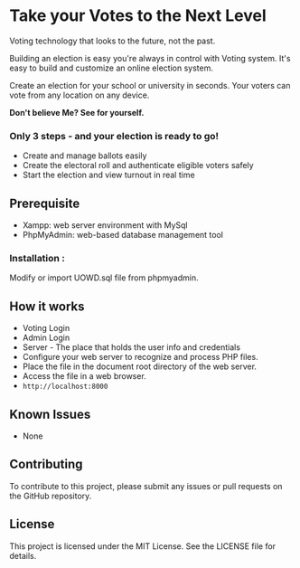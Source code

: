# Take your Votes to the Next Level

Voting technology that looks to the future, not the past.

Building an election is easy you're always in control with Voting system. It's easy to build and customize an online election system.

Create an election for your school or university in seconds. Your voters can vote from any location on any device.

**Don't believe Me? See for yourself.**

### Only 3 steps - and your election is ready to go!
- Create and manage ballots easily
- Create the electoral roll and authenticate eligible voters safely
- Start the election and view turnout in real time

## Prerequisite
- Xampp: web server environment with MySql
- PhpMyAdmin: web-based database management tool
### Installation :
Modify or import UOWD.sql file from phpmyadmin.

## How it works
- Voting Login
- Admin Login
- Server - The place that holds the user info and credentials
- Configure your web server to recognize and process PHP files.
- Place the file in the document root directory of the web server.
- Access the file in a web browser.
- `http://localhost:8000`

## Known Issues
- None

## Contributing
To contribute to this project, please submit any issues or pull requests on the GitHub repository.

## License
This project is licensed under the MIT License. See the LICENSE file for details.
